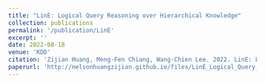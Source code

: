 ```yaml
---
title: "LinE: Logical Query Reasoning over Hierarchical Knowledge"
collection: publications
permalink: '/publication/LinE'
excerpt: ''
date: 2022-08-18
venue: 'KDD'
citation: 'Zijian Huang, Meng-Fen Chiang, Wang-Chien Lee. 2022. LinE: Logical Query Reasoning over Hierarchical Knowledge. The 28th ACM SIGKDD Conference on Knowledge Discovery and Data Mining.'
paperurl: 'http://nelsonhuangzijian.github.io/files/LinE_Logical_Query_Reasoning_over_Hierarchical_Knowledge_Graphs.pdf'
---
```

